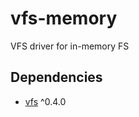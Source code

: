 # vfs-memory
VFS driver for in-memory FS

## Dependencies
- [vfs](https://github.com/falltergeist/vfs) ^0.4.0

